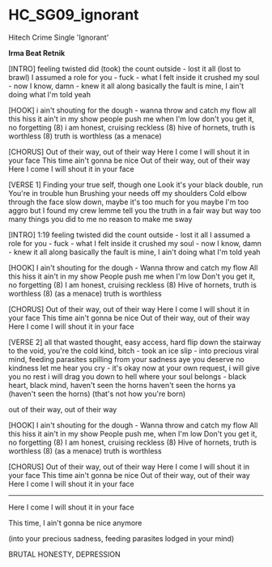 # HC_SG09_ignorant
Hitech Crime Single 'Ignorant'

**Irma Beat Retnik**



[INTRO]
feeling twisted did (took) the count outside - lost it all (lost to brawl)
I assumed a role for you - fuck - what I felt inside 
it crushed my soul - now I know, damn - knew it all along 
basically the fault is mine, I ain't doing what I'm told yeah

[HOOK]
i ain't shouting for the dough - 
wanna throw and catch my flow
all this hiss it ain't in my show
people push me when I'm low 
don't you get it, no forgetting (8)
i am honest, cruising reckless (8)
hive of hornets, truth is worthless (8)
truth is worthless (as a menace) 

[CHORUS]
Out of their way, out of their way
Here I come I will shout it in your face
This time ain't gonna be nice
Out of their way, out of their way
Here I come I will shout it in your face

[VERSE 1]
Finding your true self, though one 
Look it's your black double, run
You're in trouble hun
Brushing your needs off my shoulders
Cold elbow through the face
slow down,
maybe it's too much for you 
maybe I'm too aggro but I found my crew
lemme tell you the truth in a fair way 
but way too many things you did to me
no reason to make me sway

[INTRO] 1:19
feeling twisted did the count outside - lost it all
I assumed a role for you - fuck - what I felt inside 
it crushed my soul - now I know, damn - knew it all along 
basically the fault is mine, I ain't doing what I'm told yeah

[HOOK]
I ain't shouting for the dough - 
Wanna throw and catch my flow
All this hiss it ain't in my show
People push me when I'm low 
Don't you get it, no forgetting (8)
I am honest, cruising reckless (8)
Hive of hornets, truth is worthless (8)
(as a menace) truth is worthless

[CHORUS]
Out of their way, out of their way
Here I come I will shout it in your face
This time ain't gonna be nice
Out of their way, out of their way
Here I come I will shout it in your face

[VERSE 2]
all that wasted thought, easy access, hard flip
down the stairway to the void, you're the cold kind, bitch -
took an ice slip - into precious viral mind, feeding parasites spilling from your sadness aye
you deserve no kindness
let me hear you cry - it's okay now 
at your own request, i will give you no rest 
i will drag you down to hell where your soul belongs -
black heart, black mind, haven't seen the horns
haven't seen the horns ya (haven't seen the horns)
(that's not how you're born)



out of their way, out of their way

[HOOK]
I ain't shouting for the dough - 
Wanna throw and catch my flow
All this hiss it ain't in my show
People push me, when I'm low 
Don't you get it, no forgetting (8)
I am honest, cruising reckless (8)
Hive of hornets, truth is worthless (8)
(as a menace) truth is worthless

[CHORUS]
Out of their way, out of their way
Here I come I will shout it in your face
This time ain't gonna be nice
Out of their way, out of their way
Here I come I will shout it in your face





---
Here I come I will shout it in your face

This time, I ain't gonna be nice 
anymore

(into your precious sadness, feeding parasites lodged in your mind)


BRUTAL HONESTY, DEPRESSION
